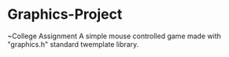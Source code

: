 # Graphics-Project
~College Assignment
A simple mouse controlled game made with "graphics.h" standard twemplate library.
